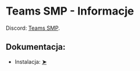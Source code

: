 # Teams SMP - Informacje

<p>Discord: <a href="https://discord.gg/uk2CZJyaN6">Teams SMP</a>.</p>




## Dokumentacja:

  - Instalacja: **<a href="/instalacja.md">➤</a>**
